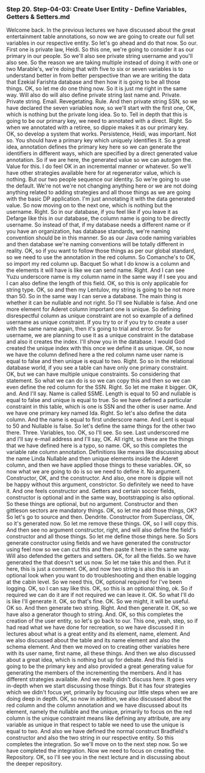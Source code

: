 ### Step 20. Step-04-03: Create User Entity - Define Variables, Getters & Setters.md
Welcome back.  In the previous lectures we have discussed about the great entertainment table annotations, so now  we are going to create our full set variables in our respective entity.  So let's go ahead and do that now.  So our.  First one is private law, Heidi.  So this one, we're going to consider it as our primary in our people.  So we'll also see private string username and you'll also see.  So the reason we are taking multiple instead of doing it with one or two Marable's, we're doing that  with five to six or seven variables is to understand better in from better perspective than we are writing  the data that Ezekial Farishta database and then how it is going to be all those things.  OK, so let me do one thing now.  So it is just me right in the same way.  Will also do will also define private string last name and.  Private.  Private string.  Email.  Revegetating.  Rule.  And then private string SSN, so we have declared the seven variables now, so we'll start with the  first one, OK, which is nothing but the private long idea.  So to.  Tell in depth that this is going to be our primary key, we need to annotated with a direct.  Right.  So when we annotated with a retiree, so dippie makes it as our primary key.  OK, so develop a system that works.  Persistence, Heidi, was important.  Not so.  You should have a primary key which uniquely identifies it.  So a great idea, annotation defines the primary key here so we can generate the identifiers in different  ways, which are specified by a direct generated value annotation.  So if we are here, the generated value so we can autogen the.  Value for this.  I do feel OK in an incremental manner or whatever.  So we'll have other strategies available here for at regenerator value, which is nothing.  But our two people sequence our identity.  So we're going to use the default.  We're not we're not changing anything here or we are not doing anything related to adding strategies  and all those things as we are going with the basic DP application.  I'm just annotating it with the data generated value.  So now moving on to the next one, which is nothing but the username.  Right.  So in our database, if you feel like if you leave it as Defarge like this in our database, the column  name is going to be directly username.  So instead of that, if my database needs a different name or if you have an organization, has database  standards, we're naming convention should be in this manner.  So as our Java code naming variables and then database we're naming conventions will be totally different  in reality.  OK, so if you want to follow those things as per our global standard, so we need to use the annotation  in the red column.  So Comanche's to OK, so import my red column up.  Bacquet So what I do know is a column and the elements it will have is like we can send name.  Right.  And I can see Yuzu underscore name is my column name in the same way if I see you and I can also define  the length of this field.  OK, so this is only applicable for string type.  OK, so and then my Lentulov, my string is going to be not more than 50.  So in the same way I can serve a database.  The main thing is whether it can be nullable and not right.  So I'll see Nullable is false.  And one more element for Aderet column important one is unique.  So defining disrespectful column as unique constraint are not so example of a defined username as unique  constraint.  If you try to or if you try to create a user with the same name again, then it's going to trial and  error.  So for username, we are planning to use it as a unique constraint in the database and also it creates  the index.  I'll show you in the database.  I would God created the unique index with this once we define it as unique.  OK, so now we have the column defined here a the red column name user name is equal to false and then  unique is equal to two.  Right.  So so in the relational database world, if you see a table can have only one primary constraint.  OK, but we can have multiple unique constraints.  So considering that statement.  So what we can do is so we can copy this and then so we can even define the red column for the SSN.  Right.  So let me make it bigger.  OK, and.  And I'll say.  Name is called SSME.  Length is equal to 50 and nullable is equal to false and unique is equal to true.  So we have defined a particular constraint in this table, which is one is SSN and the other is user  name.  And we have one primary key named Ida.  Right.  So let's also define the data column.  And the name is equal to first underscore name.  And Lent is equal to 50 and Nullable is false.  So let's define the same things for the other two there.  Three.  Variables, too.  OK, so I'll see.  So see.  Last underscored me and I'll say e-mail address and I'll say, OK.  All right, so these are the things that we have defined here is a typo, so name.  OK, so this completes the variable rate column annotation.  Definitions like means like discussing about the name Linda Nullable and then unique elements inside  the Aderet column, and then we have applied those things to these variables.  OK, so now what we are going to do is so we need to define it.  No argument.  Constructor, OK, and the constructor.  And also, one more is dippie will not be happy without this argument, constrictor.  So definitely we need to have it.  And one feels constructor and.  Getters and certain soccer fields, constructor is optional and in the same way, bootstrapping is also  optional.  So these things are optional, but no argument.  Constructor and then gittleson sectors are mandatory things.  OK, so let me add those things, OK?  So let's go to source and then.  Dendrite.  Constructor from Superclass, OK, so it's generated now.  So let me remove these things.  OK, so I will copy this.  And then see no argument constructor, right, and will also define the field's constructor and all  those things.  So let me define those things here.  So Sors generate constructor using fields and we have generated the constructor using feel now so we  can cut this and then paste it here in the same way.  Will also defended the getters and setters.  OK, for all the fields.  So we have generated the that doesn't set us now.  So let me take this and then.  Put it here, this is just a comment.  OK, and now two string is also this is an optional look when you want to do troubleshooting and then  enable logging at the cabin level.  So we need this, OK, optional required for I've been logging.  OK, so I can say like this.  OK, so this is an optional thing, ok.  So if required we can do it are if not required we can leave it.  OK.  So what I'll do is like I'll generate it.  OK, so that's fine.  OK.  So we might, it will be useful.  OK so.  And then generate two string.  Right.  And then generate it.  OK, so we have also a generator though to string.  And.  OK, so this completes the creation of the user entity, so let's go back to our.  This one, yeah, step, so if had read what we have done for recreation, so we have discussed it in  lectures about what is a great entity and its element, name, element.  And we also discussed about the table and its name element and also the schema element.  And then we moved on to creating other variables here with its user name, first name, all these things.  And then we also discussed about a great idea, which is nothing but up for debate.  And this field is going to be the primary key and also provided a great generating value for generating  the members of the incrementing the members.  And it has different strategies available.  And we really didn't discuss here.  It goes very in-depth when we start discussing those things.  But it has four strategies which we didn't focus yet, primarily by focusing our little steps when we  are doing deep in depth.  OK, so now in addition, we also discussed about the red column and the column annotation and we have  discussed about its element, namely the nullable and the unique, primarily to focus on the red column  is the unique constraint means like defining any attribute, are any variable as unique in that respect  to table we need to use the unique is equal to two.  And also we have defined the normal construct Bradfield's constructor and also the two string in our  respective entity.  So this completes the integration.  So we'll move on to the next step now.  So we have completed the integration.  Now we need to focus on creating the.  Repository.  OK, so I'll see you in the next lecture and in discussing about the deeper repository.   